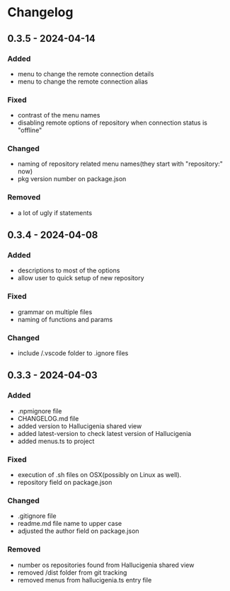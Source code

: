 # Changelog

## 0.3.5 - 2024-04-14

### Added

- menu to change the remote connection details
- menu to change the remote connection alias

### Fixed

- contrast of the menu names
- disabling remote options of repository when connection status is "offline"

### Changed

- naming of repository related menu names(they start with "repository:" now)
- pkg version number on package.json

### Removed

- a lot of ugly if statements

## 0.3.4 - 2024-04-08

### Added

- descriptions to most of the options
- allow user to quick setup of new repository

### Fixed

- grammar on multiple files
- naming of functions and params

### Changed

- include /.vscode folder to .ignore files

## 0.3.3 - 2024-04-03

### Added

- .npmignore file
- CHANGELOG.md file
- added version to Hallucigenia shared view
- added latest-version to check latest version of Hallucigenia
- added menus.ts to project

### Fixed

- execution of .sh files on OSX(possibly on Linux as well).
- repository field on package.json

### Changed

- .gitignore file
- readme.md file name to upper case
- adjusted the author field on package.json

### Removed

- number os repositories found from Hallucigenia shared view
- removed /dist folder from git tracking
- removed menus from hallucigenia.ts entry file
